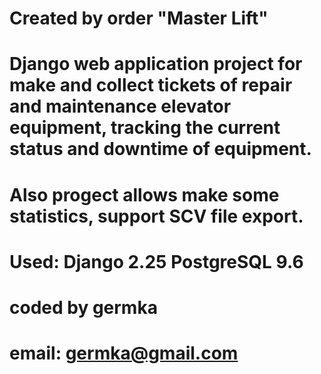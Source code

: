 # Created by order "Master Lift"
# Django web application project for make and collect tickets of repair and maintenance elevator equipment, tracking the current status and downtime of equipment. 
# Also progect allows make some statistics, support SCV file export.
# Used: Django 2.25 PostgreSQL 9.6
#
# coded by germka
# email: germka@gmail.com

